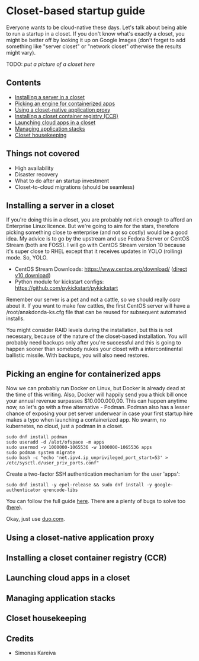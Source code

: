 # Closet-based startup guide

Everyone wants to be cloud-native these days. Let's talk about being able to run a startup in a closet. 
If you don't know what's exactly a closet, you might be better off by looking it up on Google Images
(don't forget to add something like "server closet" or "network closet" otherwise the results might vary).

TODO: _put a picture of a closet here_

## Contents

* [Installing a server in a closet](#Installing-a-server-in-a-closet)
* [Picking an engine for containerized apps](#Picking-an-engine-for-containerized-apps)
* [Using a closet-native application proxy](#Using-a-closet-native-application-proxy)
* [Installing a closet container registry (CCR)](#Installing-a-closet-container-registry-CCR)
* [Launching cloud apps in a closet](#Launching-cloud-apps-in-a-closet)
* [Managing application stacks](#Managing-application-stacks)
* [Closet housekeeping](#Closet-housekeeping)

## Things not covered

* High availability
* Disaster recovery
* What to do after an startup investment
* Closet-to-cloud migrations (should be seamless)

## Installing a server in a closet

If you're doing this in a closet, you are probably not rich enough to afford an Enterprise Linux licence. But we're
going to aim for the stars, therefore picking something close to enterprise (and not so costly) would be a good idea.
My advice is to go by the upstream and use Fedora Server or CentOS Stream (both are FOSS). I will go with CentOS Stream
version 10 because it's super close to RHEL except that it receives updates in YOLO (rolling) mode. So, YOLO.

* CentOS Stream Downloads: https://www.centos.org/download/ ([direct v10 download](https://mirrors.centos.org/mirrorlist?path=/10-stream/BaseOS/x86_64/iso/CentOS-Stream-10-latest-x86_64-dvd1.iso&redirect=1&protocol=https))
* Python module for kickstart configs: https://github.com/pykickstart/pykickstart

Remember our server is a pet and not a cattle, so we should really *care* about it. If you want to make few cattles, 
the first CentOS server will have a /root/anakdonda-ks.cfg file that can be reused for subsequent automated installs.

You might consider RAID levels during the installation, but this is not necessary, because of the nature of the closet-based
installation. You will probably need backups only after you're successful and this is going to happen sooner than somebody
nukes your closet with a intercontinental ballistic missile. With backups, you will also need restores.

## Picking an engine for containerized apps

Now we can probably run Docker on Linux, but Docker is already dead at the time of this writing. Also, Docker will happily 
send you a thick bill once your annual revenue surpasses $10.000.000,00. This can happen anytime now, so let's go with a 
free alternative - Podman. Podman also has a lesser chance of exposing your pet server underwear in case your first
startup hire makes a typo when launching a containerized app. No swarm, no kubernetes, no cloud, just a podman in a closet.

    sudo dnf install podman
    sudo useradd -d /alot/ofspace -m apps
    sudo usermod -v 1000000-1065536 -w 1000000-1065536 apps
    sudo podman system migrate
    sudo bash -c "echo 'net.ipv4.ip_unprivileged_port_start=53' > /etc/sysctl.d/user_priv_ports.conf"

Create a two-factor SSH authentication mechanism for the user 'apps':

    sudo dnf install -y epel-release && sudo dnf install -y google-authenticator qrencode-libs
    
You can follow the full guide [here](https://www.digitalocean.com/community/tutorials/how-to-set-up-multi-factor-authentication-for-ssh-on-centos-7). There are a plenty of bugs to solve too ([here](https://github.com/google/google-authenticator-libpam/issues/101#issuecomment-997533681)).

Okay, just use [duo.com](https://duo.com).

## Using a closet-native application proxy

## Installing a closet container registry (CCR)

## Launching cloud apps in a closet

## Managing application stacks

## Closet housekeeping

## Credits

* Simonas Kareiva
